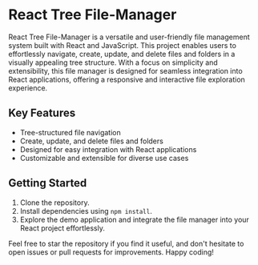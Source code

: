 # React Tree File-Manager

React Tree File-Manager is a versatile and user-friendly file management system built with React and JavaScript. This project enables users to effortlessly navigate, create, update, and delete files and folders in a visually appealing tree structure. With a focus on simplicity and extensibility, this file manager is designed for seamless integration into React applications, offering a responsive and interactive file exploration experience.

## Key Features
- Tree-structured file navigation
- Create, update, and delete files and folders
- Designed for easy integration with React applications
- Customizable and extensible for diverse use cases

## Getting Started
1. Clone the repository.
2. Install dependencies using `npm install`.
3. Explore the demo application and integrate the file manager into your React project effortlessly.

Feel free to star the repository if you find it useful, and don't hesitate to open issues or pull requests for improvements. Happy coding!
